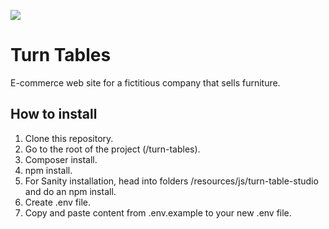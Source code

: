 ![](https://i.giphy.com/media/fQorEj8vN8eqkNcy6T/giphy.webp)

# Turn Tables
E-commerce web site for a fictitious company that sells furniture.

## How to install
1. Clone this repository.
2. Go to the root of the project (/turn-tables).
3. Composer install.
4. npm install.
5. For Sanity installation, head into folders /resources/js/turn-table-studio and do an npm install.
6. Create .env file.
7. Copy and paste content from .env.example to your new .env file.

